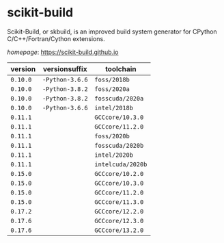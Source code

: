 # scikit-build

Scikit-Build, or skbuild, is an improved build system generator for  CPython C/C++/Fortran/Cython extensions.

*homepage*: <https://scikit-build.github.io>

version | versionsuffix | toolchain
--------|---------------|----------
``0.10.0`` | ``-Python-3.6.6`` | ``foss/2018b``
``0.10.0`` | ``-Python-3.8.2`` | ``foss/2020a``
``0.10.0`` | ``-Python-3.8.2`` | ``fosscuda/2020a``
``0.10.0`` | ``-Python-3.6.6`` | ``intel/2018b``
``0.11.1`` |  | ``GCCcore/10.3.0``
``0.11.1`` |  | ``GCCcore/11.2.0``
``0.11.1`` |  | ``foss/2020b``
``0.11.1`` |  | ``fosscuda/2020b``
``0.11.1`` |  | ``intel/2020b``
``0.11.1`` |  | ``intelcuda/2020b``
``0.15.0`` |  | ``GCCcore/10.2.0``
``0.15.0`` |  | ``GCCcore/10.3.0``
``0.15.0`` |  | ``GCCcore/11.2.0``
``0.15.0`` |  | ``GCCcore/11.3.0``
``0.17.2`` |  | ``GCCcore/12.2.0``
``0.17.6`` |  | ``GCCcore/12.3.0``
``0.17.6`` |  | ``GCCcore/13.2.0``
